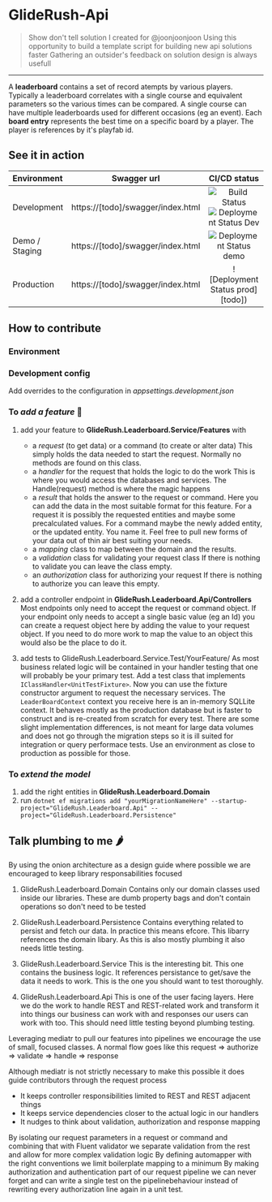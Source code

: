 # GlideRush-Api

> Show don't tell solution I created for @joonjoonjoon
> Using this opportunity to build a template script for building new api solutions faster
> Gathering an outsider's feedback on solution design is always usefull

<hr>

A **leaderboard** contains a set of record atempts by various players.
Typically a leaderboard correlates with a single course and equivalent parameters so the various times can be compared.
A single course can have multiple leaderboards used for different occasions (eg an event).
Each **board entry** represents the best time on a specific board by a player.
The player is references by it's playfab id.

## See it in action

| Environment    | Swagger url  | CI/CD status |
| :------------- | :----------: | :---------------:  |
| Development    | https://[todo]/swagger/index.html | ![Build Status](https://dev.azure.com/[todo]?branchName=main) ![Deployment Status Dev]([todo]) |
| Demo / Staging | https://[todo]/swagger/index.html | ![Deployment Status demo]([todo]) |
| Production     | https://[todo]/swagger/index.html | ![Deployment Status prod][todo]) |

## How to contribute
### Environment

### Development config
Add overrides to the configuration in _appsettings.development.json_

### To _add a feature_ :hatching_chick:

1. add your feature to **GlideRush.Leaderboard.Service/Features** with
    * a _request_ (to get data) or a command (to create or alter data)
    This simply holds the data needed to start the request. Normally no methods are found on this class.
    * a _handler_ for the request that holds the logic to do the work
    This is where you would access the databases and services.
    The Handle(request) method is where the magic happens
    * a _result_ that holds the answer to the request or command.
    Here you can add the data in the most suitable format for this feature.
    For a request it is possibly the requested entities and maybe some precalculated values.
    For a command maybe the newly added entity, or the updated entity. You name it.
    Feel free to pull new forms of your data out of thin air best suiting your needs.
    * a _mapping_ class to map between the domain and the results.
    * a _validation_ class for validating your request class
    If there is nothing to validate you can leave the class empty.
    * an _authorization_ class for authorizing your request
    If there is nothing to authorize you can leave this empty.
    
1. add a controller endpoint in **GlideRush.Leaderboard.Api/Controllers**
Most endpoints only need to accept the request or command object.
If your endpoint only needs to accept a single basic value (eg an Id) you can create a request object here by adding the value to your request object. If you need to do more work to map the value to an object this would also be the place to do it.

1. add tests to GlideRush.Leaderboard.Service.Test/YourFeature/
  As most business related logic will be contained in your handler testing that one will probably be your primary test.
  Add a test class that implements ```IClassHandler<UnitTestFixture>```. Now you can use the fixture constructor argument to request the necessary services.
  The ```LeaderBoardContext``` context you receive here is an in-memory SQLLite context. It behaves mostly as the production database but is faster to construct and is re-created from scratch for every test.
  There are some slight implementation differences, is not meant for large data volumes and does not go through the migration steps so it is ill suited for integration or query performace tests.
  Use an environment as close to production as possible for those.

### To _extend the model_

1. add the right entities in **GlideRush.Leaderboard.Domain**
1. run `dotnet ef migrations add "yourMigrationNameHere" --startup-project="GlideRush.Leaderboard.Api" --project="GlideRush.Leaderboard.Persistence"`

## Talk plumbing to me :hot_pepper:

By using the onion architecture as a design guide where possible we are encouraged to keep library responsabilities focused
1. GlideRush.Leaderboard.Domain
  Contains only our domain classes used inside our libraries. These are dumb property bags and don't contain operations so don't need to be tested

1. GlideRush.Leaderboard.Persistence
  Contains everything related to persist and fetch our data. In practice this means efcore. This libarry references the domain libary.  As this is also mostly plumbing it also needs little testing.

2. GlideRush.Leaderboard.Service
  This is the interesting bit. This one contains the business logic. It references persistance to get/save the data it needs to work.  This is the one you should want to test thoroughly.

3. GlideRush.Leaderboard.Api
  This is one of the user facing layers. Here we do the work to handle REST and REST-related work and transform it into things our business can work with and responses our users can work with too. This should need little testing beyond plumbing testing.

Leveraging mediatr to pull our features into pipelines we encourage the use of small, focused classes.
A normal flow goes like this request => authorize => validate => handle => response

Although mediatr is not strictly necessary to make this possible it does guide contributors through the request process
   * It keeps controller responsibilities limited to REST and REST adjacent things
   * It keeps service dependencies closer to the actual logic in our handlers
   * It nudges to think about validation, authorization and response mapping

By isolating our request parameters in a request or command and combining that with Fluent validator we separate validation from the rest and allow for more complex validation logic
By defining automapper with the right conventions we limit boilerplate mapping to a minimum
By making authorization and authentication part of our request pipeline we can never forget and can write a single test on the pipelinebehaviour instead of rewriting every authorization line again in a unit test.
